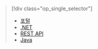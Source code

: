 > [!div class="op_single_selector"]
> * [포털](../articles/media-services/media-services-portal-vod-get-started.md)
> * [.NET](../articles/media-services/media-services-dotnet-get-started.md)
> * [REST API](../articles/media-services/media-services-rest-get-started.md)
> * [Java](../articles/media-services/media-services-java-how-to-use.md)
> 
> 



<!--HONumber=Jan17_HO1-->


